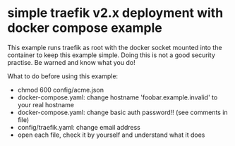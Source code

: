 # simple traefik v2.x deployment with docker compose example

This example runs traefik as root with the docker socket mounted into the container to keep this example simple.
Doing this is not a good security practise. Be warned and know what you do!

What to do before using this example:

* chmod 600 config/acme.json
* docker-compose.yaml: change hostname 'foobar.example.invalid' to your real hostname
* docker-compose.yaml: change basic auth password!! (see comments in file)
* config/traefik.yaml: change email address 
* open each file, check it by yourself and understand what it does
